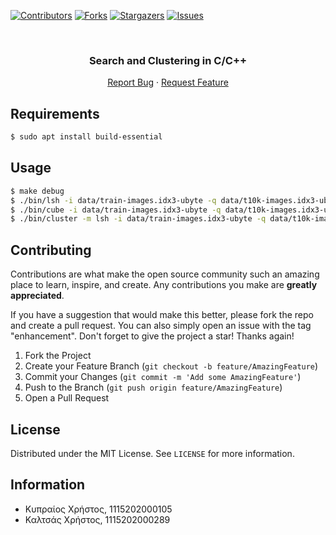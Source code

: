<!-- Improved compatibility of back to top link: See: https://github.com/xcalts/project-one-DI352/pull/73 -->

<a name="readme-top"></a>

<!--
*** Thanks for checking out the Best-README-Template. If you have a suggestion
*** that would make this better, please fork the repo and create a pull request
*** or simply open an issue with the tag "enhancement".
*** Don't forget to give the project a star!
*** Thanks again! Now go create something AMAZING! :D
-->

<!-- PROJECT SHIELDS -->
<!--
*** I'm using markdown "reference style" links for readability.
*** Reference links are enclosed in brackets [ ] instead of parentheses ( ).
*** See the bottom of this document for the declaration of the reference variables
*** for contributors-url, forks-url, etc. This is an optional, concise syntax you may use.
*** https://www.markdownguide.org/basic-syntax/#reference-style-links
-->

[![Contributors][contributors-shield]][contributors-url]
[![Forks][forks-shield]][forks-url]
[![Stargazers][stars-shield]][stars-url]
[![Issues][issues-shield]][issues-url]

<!-- PROJECT LOGO -->
<br />
<div align="center">
  <h3 align="center">Search and Clustering in C/C++</h3>
  <p align="center">
    <a href="https://github.com/xcalts/project-one-DI352/issues">Report Bug</a>
    ·
    <a href="https://github.com/xcalts/project-one-DI352/issues">Request Feature</a>
  </p>
</div>

## Requirements

```sh
$ sudo apt install build-essential
```

## Usage

```sh
$ make debug
$ ./bin/lsh -i data/train-images.idx3-ubyte -q data/t10k-images.idx3-ubyte -o results.txt --hash-function 15 --hash-tables 10 --num-nearest 5 -R 0
$ ./bin/cube -i data/train-images.idx3-ubyte -q data/t10k-images.idx3-ubyte -o results.txt -M 100 -probes 10 -k 14
$ ./bin/cluster -m lsh -i data/train-images.idx3-ubyte -q data/t10k-images.idx3-ubyte -o results.txt -c ./data/cluster.conf
```

## Contributing

Contributions are what make the open source community such an amazing place to learn, inspire, and create. Any contributions you make are **greatly appreciated**.

If you have a suggestion that would make this better, please fork the repo and create a pull request. You can also simply open an issue with the tag "enhancement".
Don't forget to give the project a star! Thanks again!

1. Fork the Project
2. Create your Feature Branch (`git checkout -b feature/AmazingFeature`)
3. Commit your Changes (`git commit -m 'Add some AmazingFeature'`)
4. Push to the Branch (`git push origin feature/AmazingFeature`)
5. Open a Pull Request

## License

Distributed under the MIT License. See `LICENSE` for more information.

## Information

- Κυπραίος Χρήστος, 1115202000105
- Καλτσάς Χρήστος, 1115202000289

<!-- MARKDOWN LINKS & IMAGES -->
<!-- https://www.markdownguide.org/basic-syntax/#reference-style-links -->

[contributors-shield]: https://img.shields.io/github/contributors/xcalts/project-one-DI352.svg?style=for-the-badge
[contributors-url]: https://github.com/xcalts/project-one-DI352/graphs/contributors
[forks-shield]: https://img.shields.io/github/forks/xcalts/project-one-DI352.svg?style=for-the-badge
[forks-url]: https://github.com/xcalts/project-one-DI352/network/members
[stars-shield]: https://img.shields.io/github/stars/xcalts/project-one-DI352.svg?style=for-the-badge
[stars-url]: https://github.com/xcalts/project-one-DI352/stargazers
[issues-shield]: https://img.shields.io/github/issues/xcalts/project-one-DI352.svg?style=for-the-badge
[issues-url]: https://github.com/xcalts/project-one-DI352/issues
[license-shield]: https://img.shields.io/github/license/xcalts/project-one-DI352.svg?style=for-the-badge
[license-url]: https://github.com/xcalts/project-one-DI352/blob/master/LICENSE
